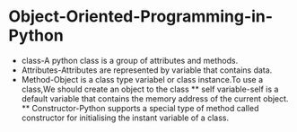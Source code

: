 # Object-Oriented-Programming-in-Python
* class-A python class is a group of attributes and methods.
* Attributes-Attributes are represented by variable that contains data.
* Method-Object is a class type variabel or class instance.To use a class,We should create an object to the class
** self variable-self is a default variable that contains the memory address of the current object.
** Constructor-Python supports a special type of method called constructor for initialising the instant variable of a class.
